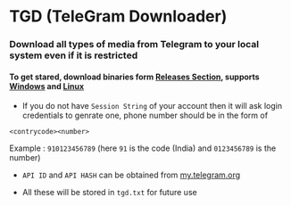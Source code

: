 # TGD (TeleGram Downloader)

### Download all types of media from Telegram to your local system even if it is restricted

#### To get stared, download binaries form [Releases Section](https://github.com/bipinkrish/tgd/releases), supports [Windows](https://github.com/bipinkrish/tgd/releases/download/v1.0/tgd.exe) and [Linux](https://github.com/bipinkrish/tgd/releases/download/v1.0/tgd)

* If you do not have `Session String` of your account then it will ask login credentials to genrate one, phone number should be in the form of 

```
<contrycode><number>
```
Example : `910123456789` (here `91` is the code (India) and `0123456789` is the number)

* `API ID` and `API HASH` can be obtained from [my.telegram.org](https://my.telegram.org)

* All these will be stored in `tgd.txt` for future use